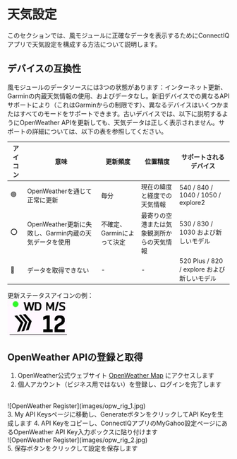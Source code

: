 # 天気設定
このセクションでは、風モジュールに正確なデータを表示するためにConnectIQアプリで天気設定を構成する方法について説明します。

## デバイスの互換性
風モジュールのデータソースには3つの状態があります：インターネット更新、Garminの内蔵天気情報の使用、およびデータなし。新旧デバイスでの異なるAPIサポートにより（これはGarminからの制限です）、異なるデバイスはいくつかまたはすべてのモードをサポートできます。古いデバイスでは、以下に説明するようにOpenWeather APIを更新しても、天気データは正しく表示されません。サポートの詳細については、以下の表を参照してください。

| アイコン | 意味 | 更新頻度 | 位置精度 | サポートされるデバイス |
|------------|-------------------------------------------|------------------|--------------------------------------|-----------------------------------------|
| 🟢 | OpenWeatherを通じて正常に更新 | 毎分 | 現在の緯度と経度での天気情報 | 540 / 840 / 1040 / 1050 / explore2 |
| ⭕ | OpenWeather更新に失敗し、Garmin内蔵の天気データを使用 | 不確定、Garminによって決定 | 最寄りの空港または気象観測所からの天気情報 | 530 / 830 / 1030 および新しいモデル |
| 🔴 | データを取得できない | - | - | 520 Plus / 820 / explore および新しいモデル |

更新ステータスアイコンの例：
<br>
![wind example](images/wd_example.jpg)

## OpenWeather APIの登録と取得
1. OpenWeather公式ウェブサイト [OpenWeather Map](https://openweathermap.org/) にアクセスします
2. 個人アカウント（ビジネス用ではない）を登録し、ログインを完了します
<br>
![OpenWeather Register](images/opw_rig_1.jpg)
<br>
3. My API Keysページに移動し、GenerateボタンをクリックしてAPI Keyを生成します
4. API Keyをコピーし、ConnectIQアプリのMyGahoo設定ページにあるOpenWeather API Key入力ボックスに貼り付けます
<br>
![OpenWeather Register](images/opw_rig_2.jpg)
<br>
5. 保存ボタンをクリックして設定を保存します